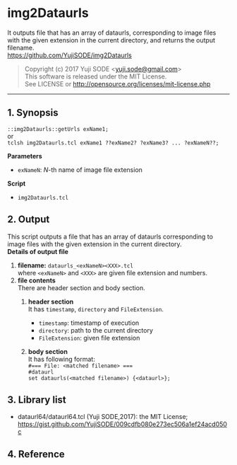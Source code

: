 # img2Dataurls
It outputs file that has an array of dataurls, corresponding to image files with the given extension in the current directory, and returns the output filename.  
https://github.com/YujiSODE/img2Dataurls
>Copyright (c) 2017 Yuji SODE \<yuji.sode@gmail.com\>  
>This software is released under the MIT License.  
>See LICENSE or http://opensource.org/licenses/mit-license.php
______
## 1. Synopsis
`::img2Dataurls::getUrls exName1;`  
or  
`tclsh img2Dataurls.tcl exName1 ??exName2? ?exName3? ... ?exNameN??;`

**Parameters**  
- `exNameN`: *N*-th name of image file extension

**Script**  
- `img2Dataurls.tcl`

## 2. Output
This script outputs a file that has an array of dataurls corresponding to image files with the given extension in the current directory.  
**Details of output file**  
1. **filename:** `dataurls_<exNameN><XXX>.tcl`  
   where `<exNameN>` and `<XXX>` are given file extension and numbers.
2. **file contents**  
   There are header section and body section.  
   1. **header section**  
      It has `timestamp`, `directory` and `FileExtension`.  
      - `timestamp`: timestamp of execution
      - `directory`: path to the current directory
      - `FileExtension`: given file extension
      
   2. **body section**  
      It has following format:  
      `#=== File: <matched filename> ===`  
      `#dataurl`  
      `set dataurls(<matched filename>) {<dataurl>};`
      
## 3. Library list
- dataurl64/dataurl64.tcl (Yuji SODE,2017): the MIT License; https://gist.github.com/YujiSODE/009cdfb080e273ec506a1ef24acd050c

## 4. Reference

